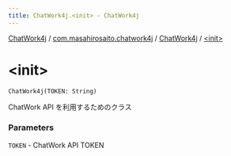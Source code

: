 ```yaml
---
title: ChatWork4j.<init> - ChatWork4j
---
```


[ChatWork4j](../../index.md) / [com.masahirosaito.chatwork4j](../index.md) / [ChatWork4j](index.md) / [&lt;init&gt;](.)

# &lt;init&gt;

`ChatWork4j(TOKEN: String)`

ChatWork API を利用するためのクラス

### Parameters

`TOKEN` - ChatWork API TOKEN
